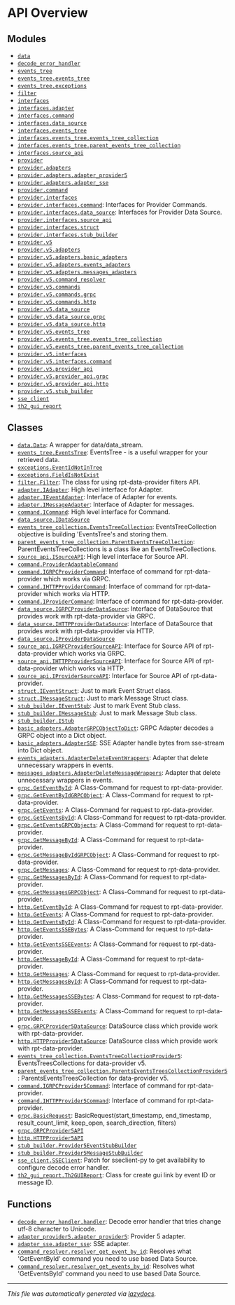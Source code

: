 <!-- markdownlint-disable -->

# API Overview

## Modules

- [`data`](./data.md#module-data)
- [`decode_error_handler`](./decode_error_handler.md#module-decode_error_handler)
- [`events_tree`](./events_tree.md#module-events_tree)
- [`events_tree.events_tree`](./events_tree.events_tree.md#module-events_treeevents_tree)
- [`events_tree.exceptions`](./events_tree.exceptions.md#module-events_treeexceptions)
- [`filter`](./filter.md#module-filter)
- [`interfaces`](./interfaces.md#module-interfaces)
- [`interfaces.adapter`](./interfaces.adapter.md#module-interfacesadapter)
- [`interfaces.command`](./interfaces.command.md#module-interfacescommand)
- [`interfaces.data_source`](./interfaces.data_source.md#module-interfacesdata_source)
- [`interfaces.events_tree`](./interfaces.events_tree.md#module-interfacesevents_tree)
- [`interfaces.events_tree.events_tree_collection`](./interfaces.events_tree.events_tree_collection.md#module-interfacesevents_treeevents_tree_collection)
- [`interfaces.events_tree.parent_events_tree_collection`](./interfaces.events_tree.parent_events_tree_collection.md#module-interfacesevents_treeparent_events_tree_collection)
- [`interfaces.source_api`](./interfaces.source_api.md#module-interfacessource_api)
- [`provider`](./provider.md#module-provider)
- [`provider.adapters`](./provider.adapters.md#module-provideradapters)
- [`provider.adapters.adapter_provider5`](./provider.adapters.adapter_provider5.md#module-provideradaptersadapter_provider5)
- [`provider.adapters.adapter_sse`](./provider.adapters.adapter_sse.md#module-provideradaptersadapter_sse)
- [`provider.command`](./provider.command.md#module-providercommand)
- [`provider.interfaces`](./provider.interfaces.md#module-providerinterfaces)
- [`provider.interfaces.command`](./provider.interfaces.command.md#module-providerinterfacescommand): Interfaces for Provider Commands.
- [`provider.interfaces.data_source`](./provider.interfaces.data_source.md#module-providerinterfacesdata_source): Interfaces for Provider Data Source.
- [`provider.interfaces.source_api`](./provider.interfaces.source_api.md#module-providerinterfacessource_api)
- [`provider.interfaces.struct`](./provider.interfaces.struct.md#module-providerinterfacesstruct)
- [`provider.interfaces.stub_builder`](./provider.interfaces.stub_builder.md#module-providerinterfacesstub_builder)
- [`provider.v5`](./provider.v5.md#module-providerv5)
- [`provider.v5.adapters`](./provider.v5.adapters.md#module-providerv5adapters)
- [`provider.v5.adapters.basic_adapters`](./provider.v5.adapters.basic_adapters.md#module-providerv5adaptersbasic_adapters)
- [`provider.v5.adapters.events_adapters`](./provider.v5.adapters.events_adapters.md#module-providerv5adaptersevents_adapters)
- [`provider.v5.adapters.messages_adapters`](./provider.v5.adapters.messages_adapters.md#module-providerv5adaptersmessages_adapters)
- [`provider.v5.command_resolver`](./provider.v5.command_resolver.md#module-providerv5command_resolver)
- [`provider.v5.commands`](./provider.v5.commands.md#module-providerv5commands)
- [`provider.v5.commands.grpc`](./provider.v5.commands.grpc.md#module-providerv5commandsgrpc)
- [`provider.v5.commands.http`](./provider.v5.commands.http.md#module-providerv5commandshttp)
- [`provider.v5.data_source`](./provider.v5.data_source.md#module-providerv5data_source)
- [`provider.v5.data_source.grpc`](./provider.v5.data_source.grpc.md#module-providerv5data_sourcegrpc)
- [`provider.v5.data_source.http`](./provider.v5.data_source.http.md#module-providerv5data_sourcehttp)
- [`provider.v5.events_tree`](./provider.v5.events_tree.md#module-providerv5events_tree)
- [`provider.v5.events_tree.events_tree_collection`](./provider.v5.events_tree.events_tree_collection.md#module-providerv5events_treeevents_tree_collection)
- [`provider.v5.events_tree.parent_events_tree_collection`](./provider.v5.events_tree.parent_events_tree_collection.md#module-providerv5events_treeparent_events_tree_collection)
- [`provider.v5.interfaces`](./provider.v5.interfaces.md#module-providerv5interfaces)
- [`provider.v5.interfaces.command`](./provider.v5.interfaces.command.md#module-providerv5interfacescommand)
- [`provider.v5.provider_api`](./provider.v5.provider_api.md#module-providerv5provider_api)
- [`provider.v5.provider_api.grpc`](./provider.v5.provider_api.grpc.md#module-providerv5provider_apigrpc)
- [`provider.v5.provider_api.http`](./provider.v5.provider_api.http.md#module-providerv5provider_apihttp)
- [`provider.v5.stub_builder`](./provider.v5.stub_builder.md#module-providerv5stub_builder)
- [`sse_client`](./sse_client.md#module-sse_client)
- [`th2_gui_report`](./th2_gui_report.md#module-th2_gui_report)

## Classes

- [`data.Data`](./data.md#class-data): A wrapper for data/data_stream.
- [`events_tree.EventsTree`](./events_tree.events_tree.md#class-eventstree): EventsTree - is a useful wrapper for your retrieved data.
- [`exceptions.EventIdNotInTree`](./events_tree.exceptions.md#class-eventidnotintree)
- [`exceptions.FieldIsNotExist`](./events_tree.exceptions.md#class-fieldisnotexist)
- [`filter.Filter`](./filter.md#class-filter): The class for using rpt-data-provider filters API.
- [`adapter.IAdapter`](./interfaces.adapter.md#class-iadapter): High level interface for Adapter.
- [`adapter.IEventAdapter`](./interfaces.adapter.md#class-ieventadapter): Interface of Adapter for events.
- [`adapter.IMessageAdapter`](./interfaces.adapter.md#class-imessageadapter): Interface of Adapter for messages.
- [`command.ICommand`](./interfaces.command.md#class-icommand): High level interface for Command.
- [`data_source.IDataSource`](./interfaces.data_source.md#class-idatasource)
- [`events_tree_collection.EventsTreeCollection`](./interfaces.events_tree.events_tree_collection.md#class-eventstreecollection): EventsTreeCollection objective is building 'EventsTree's and storing them.
- [`parent_events_tree_collection.ParentEventsTreeCollection`](./interfaces.events_tree.parent_events_tree_collection.md#class-parenteventstreecollection): ParentEventsTreeCollections is a class like an EventsTreeCollections.
- [`source_api.ISourceAPI`](./interfaces.source_api.md#class-isourceapi): High level interface for Source API.
- [`command.ProviderAdaptableCommand`](./provider.command.md#class-provideradaptablecommand)
- [`command.IGRPCProviderCommand`](./provider.interfaces.command.md#class-igrpcprovidercommand): Interface of command for rpt-data-provider which works via GRPC.
- [`command.IHTTPProviderCommand`](./provider.interfaces.command.md#class-ihttpprovidercommand): Interface of command for rpt-data-provider which works via HTTP.
- [`command.IProviderCommand`](./provider.interfaces.command.md#class-iprovidercommand): Interface of command for rpt-data-provider.
- [`data_source.IGRPCProviderDataSource`](./provider.interfaces.data_source.md#class-igrpcproviderdatasource): Interface of DataSource that provides work with rpt-data-provider via GRPC.
- [`data_source.IHTTPProviderDataSource`](./provider.interfaces.data_source.md#class-ihttpproviderdatasource): Interface of DataSource that provides work with rpt-data-provider via HTTP.
- [`data_source.IProviderDataSource`](./provider.interfaces.data_source.md#class-iproviderdatasource)
- [`source_api.IGRPCProviderSourceAPI`](./provider.interfaces.source_api.md#class-igrpcprovidersourceapi): Interface for Source API of rpt-data-provider which works via GRPC.
- [`source_api.IHTTPProviderSourceAPI`](./provider.interfaces.source_api.md#class-ihttpprovidersourceapi): Interface for Source API of rpt-data-provider which works via HTTP.
- [`source_api.IProviderSourceAPI`](./provider.interfaces.source_api.md#class-iprovidersourceapi): Interface for Source API of rpt-data-provider.
- [`struct.IEventStruct`](./provider.interfaces.struct.md#class-ieventstruct): Just to mark Event Struct class.
- [`struct.IMessageStruct`](./provider.interfaces.struct.md#class-imessagestruct): Just to mark Message Struct class.
- [`stub_builder.IEventStub`](./provider.interfaces.stub_builder.md#class-ieventstub): Just to mark Event Stub class.
- [`stub_builder.IMessageStub`](./provider.interfaces.stub_builder.md#class-imessagestub): Just to mark Message Stub class.
- [`stub_builder.IStub`](./provider.interfaces.stub_builder.md#class-istub)
- [`basic_adapters.AdapterGRPCObjectToDict`](./provider.v5.adapters.basic_adapters.md#class-adaptergrpcobjecttodict): GRPC Adapter decodes a GRPC object into a Dict object.
- [`basic_adapters.AdapterSSE`](./provider.v5.adapters.basic_adapters.md#class-adaptersse): SSE Adapter handle bytes from sse-stream into Dict object.
- [`events_adapters.AdapterDeleteEventWrappers`](./provider.v5.adapters.events_adapters.md#class-adapterdeleteeventwrappers): Adapter that delete unnecessary wrappers in events.
- [`messages_adapters.AdapterDeleteMessageWrappers`](./provider.v5.adapters.messages_adapters.md#class-adapterdeletemessagewrappers): Adapter that delete unnecessary wrappers in events.
- [`grpc.GetEventById`](./provider.v5.commands.grpc.md#class-geteventbyid): A Class-Command for request to rpt-data-provider.
- [`grpc.GetEventByIdGRPCObject`](./provider.v5.commands.grpc.md#class-geteventbyidgrpcobject): A Class-Command for request to rpt-data-provider.
- [`grpc.GetEvents`](./provider.v5.commands.grpc.md#class-getevents): A Class-Command for request to rpt-data-provider.
- [`grpc.GetEventsById`](./provider.v5.commands.grpc.md#class-geteventsbyid): A Class-Command for request to rpt-data-provider.
- [`grpc.GetEventsGRPCObjects`](./provider.v5.commands.grpc.md#class-geteventsgrpcobjects): A Class-Command for request to rpt-data-provider.
- [`grpc.GetMessageById`](./provider.v5.commands.grpc.md#class-getmessagebyid): A Class-Command for request to rpt-data-provider.
- [`grpc.GetMessageByIdGRPCObject`](./provider.v5.commands.grpc.md#class-getmessagebyidgrpcobject): A Class-Command for request to rpt-data-provider.
- [`grpc.GetMessages`](./provider.v5.commands.grpc.md#class-getmessages): A Class-Command for request to rpt-data-provider.
- [`grpc.GetMessagesById`](./provider.v5.commands.grpc.md#class-getmessagesbyid): A Class-Command for request to rpt-data-provider.
- [`grpc.GetMessagesGRPCObject`](./provider.v5.commands.grpc.md#class-getmessagesgrpcobject): A Class-Command for request to rpt-data-provider.
- [`http.GetEventById`](./provider.v5.commands.http.md#class-geteventbyid): A Class-Command for request to rpt-data-provider.
- [`http.GetEvents`](./provider.v5.commands.http.md#class-getevents): A Class-Command for request to rpt-data-provider.
- [`http.GetEventsById`](./provider.v5.commands.http.md#class-geteventsbyid): A Class-Command for request to rpt-data-provider.
- [`http.GetEventsSSEBytes`](./provider.v5.commands.http.md#class-geteventsssebytes): A Class-Command for request to rpt-data-provider.
- [`http.GetEventsSSEEvents`](./provider.v5.commands.http.md#class-geteventssseevents): A Class-Command for request to rpt-data-provider.
- [`http.GetMessageById`](./provider.v5.commands.http.md#class-getmessagebyid): A Class-Command for request to rpt-data-provider.
- [`http.GetMessages`](./provider.v5.commands.http.md#class-getmessages): A Class-Command for request to rpt-data-provider.
- [`http.GetMessagesById`](./provider.v5.commands.http.md#class-getmessagesbyid): A Class-Command for request to rpt-data-provider.
- [`http.GetMessagesSSEBytes`](./provider.v5.commands.http.md#class-getmessagesssebytes): A Class-Command for request to rpt-data-provider.
- [`http.GetMessagesSSEEvents`](./provider.v5.commands.http.md#class-getmessagessseevents): A Class-Command for request to rpt-data-provider.
- [`grpc.GRPCProvider5DataSource`](./provider.v5.data_source.grpc.md#class-grpcprovider5datasource): DataSource class which provide work with rpt-data-provider.
- [`http.HTTPProvider5DataSource`](./provider.v5.data_source.http.md#class-httpprovider5datasource): DataSource class which provide work with rpt-data-provider.
- [`events_tree_collection.EventsTreeCollectionProvider5`](./provider.v5.events_tree.events_tree_collection.md#class-eventstreecollectionprovider5): EventsTreesCollections for data-provider v5.
- [`parent_events_tree_collection.ParentsEventsTreesCollectionProvider5`](./provider.v5.events_tree.parent_events_tree_collection.md#class-parentseventstreescollectionprovider5): ParentsEventsTreesCollection for data-provider v5.
- [`command.IGRPCProvider5Command`](./provider.v5.interfaces.command.md#class-igrpcprovider5command): Interface of command for rpt-data-provider.
- [`command.IHTTPProvider5Command`](./provider.v5.interfaces.command.md#class-ihttpprovider5command): Interface of command for rpt-data-provider.
- [`grpc.BasicRequest`](./provider.v5.provider_api.grpc.md#class-basicrequest): BasicRequest(start_timestamp, end_timestamp, result_count_limit, keep_open, search_direction, filters)
- [`grpc.GRPCProvider5API`](./provider.v5.provider_api.grpc.md#class-grpcprovider5api)
- [`http.HTTPProvider5API`](./provider.v5.provider_api.http.md#class-httpprovider5api)
- [`stub_builder.Provider5EventStubBuilder`](./provider.v5.stub_builder.md#class-provider5eventstubbuilder)
- [`stub_builder.Provider5MessageStubBuilder`](./provider.v5.stub_builder.md#class-provider5messagestubbuilder)
- [`sse_client.SSEClient`](./sse_client.md#class-sseclient): Patch for sseclient-py to get availability to configure decode error handler.
- [`th2_gui_report.Th2GUIReport`](./th2_gui_report.md#class-th2guireport): Class for create gui link by event ID or message ID.

## Functions

- [`decode_error_handler.handler`](./decode_error_handler.md#function-handler): Decode error handler that tries change utf-8 character to Unicode.
- [`adapter_provider5.adapter_provider5`](./provider.adapters.adapter_provider5.md#function-adapter_provider5): Provider 5 adapter.
- [`adapter_sse.adapter_sse`](./provider.adapters.adapter_sse.md#function-adapter_sse): SSE adapter.
- [`command_resolver.resolver_get_event_by_id`](./provider.v5.command_resolver.md#function-resolver_get_event_by_id): Resolves what 'GetEventById' command you need to use based Data Source.
- [`command_resolver.resolver_get_events_by_id`](./provider.v5.command_resolver.md#function-resolver_get_events_by_id): Resolves what 'GetEventsById' command you need to use based Data Source.


---

_This file was automatically generated via [lazydocs](https://github.com/ml-tooling/lazydocs)._
